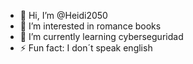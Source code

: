 - 👋 Hi, I’m @Heidi2050
- 👀 I’m interested in romance books 
- 🌱 I’m currently learning cyberseguridad
- ⚡ Fun fact: I don´t speak english 

<!---
Heidi2050/Heidi2050 is a ✨ special ✨ repository because its `README.md` (this file) appears on your GitHub profile.
You can click the Preview link to take a look at your changes.
--->
